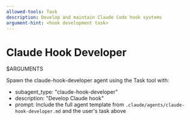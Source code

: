 ```yaml
---
allowed-tools: Task
description: Develop and maintain Claude Code hook systems
argument-hint: <hook development task>
---
```


# Claude Hook Developer

$ARGUMENTS

Spawn the claude-hook-developer agent using the Task tool with:
- subagent_type: "claude-hook-developer"
- description: "Develop Claude hook"
- prompt: Include the full agent template from `.claude/agents/claude-hook-developer.md` and the user's task above